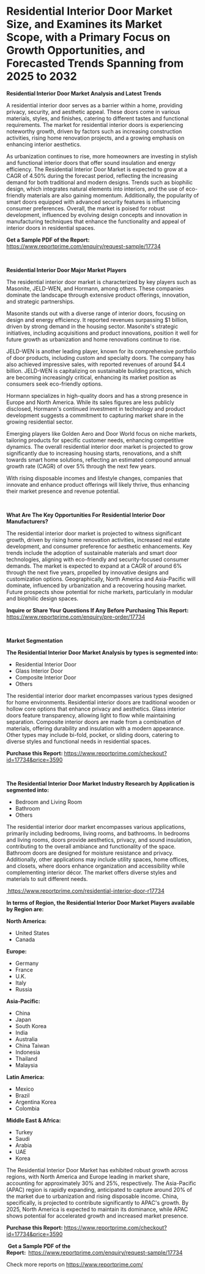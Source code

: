 <p><h1>Residential Interior Door Market Size, and Examines its Market Scope, with a Primary Focus on Growth Opportunities, and Forecasted Trends Spanning from 2025 to 2032</h1></p><p><strong>Residential Interior Door Market Analysis and Latest Trends</strong></p>
<p><p>A residential interior door serves as a barrier within a home, providing privacy, security, and aesthetic appeal. These doors come in various materials, styles, and finishes, catering to different tastes and functional requirements. The market for residential interior doors is experiencing noteworthy growth, driven by factors such as increasing construction activities, rising home renovation projects, and a growing emphasis on enhancing interior aesthetics.</p><p>As urbanization continues to rise, more homeowners are investing in stylish and functional interior doors that offer sound insulation and energy efficiency. The Residential Interior Door Market is expected to grow at a CAGR of 4.50% during the forecast period, reflecting the increasing demand for both traditional and modern designs. Trends such as biophilic design, which integrates natural elements into interiors, and the use of eco-friendly materials are also gaining momentum. Additionally, the popularity of smart doors equipped with advanced security features is influencing consumer preferences. Overall, the market is poised for robust development, influenced by evolving design concepts and innovation in manufacturing techniques that enhance the functionality and appeal of interior doors in residential spaces.</p></p>
<p><strong>Get a Sample PDF of the Report:&nbsp;</strong> <a href="https://www.reportprime.com/enquiry/request-sample/17734?utm_campaign=3517&utm_medium=2&utm_source=Github&utm_content=ia&utm_term=18032025&utm_id=residential-interior-door">https://www.reportprime.com/enquiry/request-sample/17734</a></p>
<p>&nbsp;</p>
<p><strong>Residential Interior Door Major Market Players</strong></p>
<p><p>The residential interior door market is characterized by key players such as Masonite, JELD-WEN, and Hormann, among others. These companies dominate the landscape through extensive product offerings, innovation, and strategic partnerships. </p><p>Masonite stands out with a diverse range of interior doors, focusing on design and energy efficiency. It reported revenues surpassing $1 billion, driven by strong demand in the housing sector. Masonite's strategic initiatives, including acquisitions and product innovations, position it well for future growth as urbanization and home renovations continue to rise.</p><p>JELD-WEN is another leading player, known for its comprehensive portfolio of door products, including custom and specialty doors. The company has also achieved impressive sales, with reported revenues of around $4.4 billion. JELD-WEN is capitalizing on sustainable building practices, which are becoming increasingly critical, enhancing its market position as consumers seek eco-friendly options.</p><p>Hormann specializes in high-quality doors and has a strong presence in Europe and North America. While its sales figures are less publicly disclosed, Hormann's continued investment in technology and product development suggests a commitment to capturing market share in the growing residential sector.</p><p>Emerging players like Golden Aero and Door World focus on niche markets, tailoring products for specific customer needs, enhancing competitive dynamics. The overall residential interior door market is projected to grow significantly due to increasing housing starts, renovations, and a shift towards smart home solutions, reflecting an estimated compound annual growth rate (CAGR) of over 5% through the next few years.</p><p>With rising disposable incomes and lifestyle changes, companies that innovate and enhance product offerings will likely thrive, thus enhancing their market presence and revenue potential.</p></p>
<p>&nbsp;</p>
<p><strong>What Are The Key Opportunities For Residential Interior Door Manufacturers?</strong></p>
<p><p>The residential interior door market is projected to witness significant growth, driven by rising home renovation activities, increased real estate development, and consumer preference for aesthetic enhancements. Key trends include the adoption of sustainable materials and smart door technologies, aligning with eco-friendly and security-focused consumer demands. The market is expected to expand at a CAGR of around 6% through the next five years, propelled by innovative designs and customization options. Geographically, North America and Asia-Pacific will dominate, influenced by urbanization and a recovering housing market. Future prospects show potential for niche markets, particularly in modular and biophilic design spaces.</p></p>
<p><strong>Inquire or Share Your Questions If Any Before Purchasing This Report:</strong> <a href="https://www.reportprime.com/enquiry/pre-order/17734?utm_campaign=3517&utm_medium=2&utm_source=Github&utm_content=ia&utm_term=18032025&utm_id=residential-interior-door">https://www.reportprime.com/enquiry/pre-order/17734</a></p>
<p>&nbsp;</p>
<p><strong>Market Segmentation</strong></p>
<p><strong>The Residential Interior Door Market Analysis by types is segmented into:</strong></p>
<p><ul><li>Residential Interior Door</li><li>Glass Interior Door</li><li>Composite Interior Door</li><li>Others</li></ul></p>
<p><p>The residential interior door market encompasses various types designed for home environments. Residential interior doors are traditional wooden or hollow core options that enhance privacy and aesthetics. Glass interior doors feature transparency, allowing light to flow while maintaining separation. Composite interior doors are made from a combination of materials, offering durability and insulation with a modern appearance. Other types may include bi-fold, pocket, or sliding doors, catering to diverse styles and functional needs in residential spaces.</p></p>
<p><strong>Purchase this Report:&nbsp;</strong><a href="https://www.reportprime.com/checkout?id=17734&price=3590&utm_campaign=3517&utm_medium=2&utm_source=Github&utm_content=ia&utm_term=18032025&utm_id=residential-interior-door">https://www.reportprime.com/checkout?id=17734&price=3590</a></p>
<p>&nbsp;</p>
<p><strong>The Residential Interior Door Market Industry Research by Application is segmented into:</strong></p>
<p><ul><li>Bedroom and Living Room</li><li>Bathroom</li><li>Others</li></ul></p>
<p><p>The residential interior door market encompasses various applications, primarily including bedrooms, living rooms, and bathrooms. In bedrooms and living rooms, doors provide aesthetics, privacy, and sound insulation, contributing to the overall ambiance and functionality of the space. Bathroom doors are designed for moisture resistance and privacy. Additionally, other applications may include utility spaces, home offices, and closets, where doors enhance organization and accessibility while complementing interior décor. The market offers diverse styles and materials to suit different needs.</p></p>
<p><a href="https://www.reportprime.com/residential-interior-door-r17734?utm_campaign=3517&utm_medium=2&utm_source=Github&utm_content=ia&utm_term=18032025&utm_id=residential-interior-door">&nbsp;https://www.reportprime.com/residential-interior-door-r17734</a></p>
<p><strong>In terms of Region, the Residential Interior Door Market Players available by Region are:</strong></p>
<p>
    <p> <strong> North America: </strong>
        <ul>
            <li>United States</li>
            <li>Canada</li>
        </ul>
        </p> 
    <p> <strong> Europe: </strong>
        <ul>
            <li>Germany</li>
            <li>France</li>
            <li>U.K.</li>
            <li>Italy</li>
            <li>Russia</li>
        </ul>
        </p> 
    <p> <strong> Asia-Pacific: </strong>
        <ul>
            <li>China</li>
            <li>Japan</li>
            <li>South Korea</li>
            <li>India</li>
            <li>Australia</li>
            <li>China Taiwan</li>
            <li>Indonesia</li>
            <li>Thailand</li>
            <li>Malaysia</li>
        </ul>
        </p> 
    <p> <strong> Latin America: </strong>
        <ul>
            <li>Mexico</li>
            <li>Brazil</li>
            <li>Argentina Korea</li>
            <li>Colombia</li>
        </ul>
        </p> 
    <p> <strong> Middle East & Africa: </strong>
        <ul>
            <li>Turkey</li>
            <li>Saudi</li>
            <li>Arabia</li>
            <li>UAE</li>
            <li>Korea</li>
        </ul>
    </p>
    </p>
<p><p>The Residential Interior Door Market has exhibited robust growth across regions, with North America and Europe leading in market share, accounting for approximately 30% and 25%, respectively. The Asia-Pacific (APAC) region is rapidly expanding, anticipated to capture around 20% of the market due to urbanization and rising disposable income. China, specifically, is projected to contribute significantly to APAC's growth. By 2025, North America is expected to maintain its dominance, while APAC shows potential for accelerated growth and increased market presence.</p></p>
<p><strong>Purchase this Report: </strong><a href="https://www.reportprime.com/checkout?id=17734&price=3590&utm_campaign=3517&utm_medium=2&utm_source=Github&utm_content=ia&utm_term=18032025&utm_id=residential-interior-door">https://www.reportprime.com/checkout?id=17734&price=3590</a></p>
<p>&nbsp;<strong>Get a Sample PDF of the Report:&nbsp;&nbsp;</strong><a href="https://www.reportprime.com/enquiry/request-sample/17734?utm_campaign=3517&utm_medium=2&utm_source=Github&utm_content=ia&utm_term=18032025&utm_id=residential-interior-door">https://www.reportprime.com/enquiry/request-sample/17734</a></p>
<p><strong></strong></p>
<p>Check more reports on <a href="https://www.reportprime.com/?utm_campaign=3517&utm_medium=2&utm_source=Github&utm_content=ia&utm_term=18032025&utm_id=residential-interior-door">https://www.reportprime.com/</a></p>